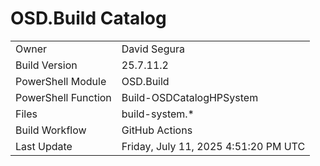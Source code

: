 ﻿# OSD.Build Catalog

| | |
|-|-|
| Owner | David Segura |
| Build Version | 25.7.11.2 |
| PowerShell Module | OSD.Build |
| PowerShell Function | Build-OSDCatalogHPSystem |
| Files | build-system.* |
| Build Workflow | GitHub Actions |
| Last Update | Friday, July 11, 2025 4:51:20 PM UTC |
